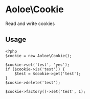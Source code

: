 # Aoloe\Cookie

Read and write cookies


## Usage

    <?php
    $cookie = new Aoloe\Cookie();

    $cookie->set('test', 'yes');
    if ($cookie->is('test')) {
        $test = $cookie->get('test');
    }
    $cookie->delete('test');

    $cookie->factory()->set('test', 1);
